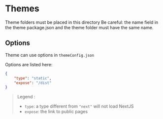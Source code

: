 # Themes

Theme folders must be placed in this directory
Be careful: the name field in the theme package.json and the theme folder must have the same name.

## Options

Theme can use options in `themeConfig.json`

Options are listed here:

```json
{
    "type": "static",
    "expose": "/dist"
}
```

> Legend :
>
> - `type`: a type different from `"next"` will not load NextJS
> - `expose`: the link to public pages
